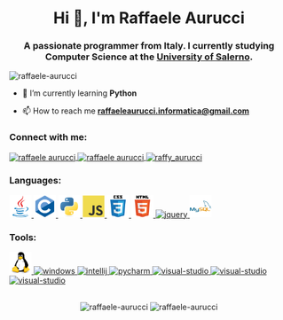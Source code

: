 <h1 align="center">Hi 👋, I'm Raffaele Aurucci</h1>
<h3 align="center">A passionate programmer from Italy. I currently studying Computer Science at the <a href="https://www.unisa.it/" target="_blank"> University of Salerno</a>.</h3>

<p align="left"> 
	<img src="https://komarev.com/ghpvc/?username=raffaele-aurucci&label=Profile%20views&color=0e75b6&style=flat" alt="raffaele-aurucci" /> 
</p>

- 🌱 I’m currently learning **Python**

- 📫 How to reach me **raffaeleaurucci.informatica@gmail.com**

<h3 align="left">Connect with me:</h3>
	<p align="left">
		<a href="https://linkedin.com/in/raffaele-aurucci-3b2135244" target="_blank">
			<img align="center" src="https://raw.githubusercontent.com/rahuldkjain/github-profile-readme-generator/master/src/images/icons/Social/linked-in-alt.svg" alt="raffaele aurucci" height="30" width="40" />
		</a>
		<a href="https://fb.com/raf.aurucci" target="blank">
			<img align="center" src="https://raw.githubusercontent.com/rahuldkjain/github-profile-readme-generator/master/src/images/icons/Social/facebook.svg" alt="raffaele aurucci" height="30" width="40" />
		</a>
		<a href="https://instagram.com/raffy_aurucci" target="blank">
			<img align="center" src="https://raw.githubusercontent.com/rahuldkjain/github-profile-readme-generator/master/src/images/icons/Social/instagram.svg" alt="raffy_aurucci" height="30" width="40" />
		</a>
</p>

<h3 align="left">Languages:</h3>

<p align="left"> 

<a href="https://www.java.com" target="_blank" rel="noreferrer"> 
<img src="https://raw.githubusercontent.com/devicons/devicon/master/icons/java/java-original.svg" alt="java" width="40" height="40"/> </a> 

<a href="https://www.cprogramming.com/" target="_blank" rel="noreferrer"> 
<img src="https://raw.githubusercontent.com/devicons/devicon/master/icons/c/c-original.svg" alt="c" width="40" height="40"/> </a> 

<a href="https://www.python.org" target="_blank" rel="noreferrer"> 
<img src="https://raw.githubusercontent.com/devicons/devicon/master/icons/python/python-original.svg" alt="python" width="40" height="40"/> </a> 

<a href="https://developer.mozilla.org/en-US/docs/Web/JavaScript" target="_blank" rel="noreferrer"> 
<img src="https://raw.githubusercontent.com/devicons/devicon/master/icons/javascript/javascript-original.svg" alt="javascript" width="40" height="40"/> </a> 

<a href="https://www.w3schools.com/css/" target="_blank" rel="noreferrer"> 
<img src="https://raw.githubusercontent.com/devicons/devicon/master/icons/css3/css3-original-wordmark.svg" alt="css3" width="40" height="40"/> </a> 

<a href="https://www.w3.org/html/" target="_blank" rel="noreferrer"> 
<img src="https://raw.githubusercontent.com/devicons/devicon/master/icons/html5/html5-original-wordmark.svg" alt="html5" width="40" height="40"/> </a>

<a href="https://jquery.com/" target="_blank" rel="noreferrer"> 
<img src="https://openjsf.org/wp-content/uploads/sites/84/2019/10/jquery-logo-vertical_large_square.png" alt="jquery" width="40" height="40"/> </a> 

<a href="https://www.mysql.com/" target="_blank" rel="noreferrer"> 
<img src="https://raw.githubusercontent.com/devicons/devicon/master/icons/mysql/mysql-original-wordmark.svg" alt="mysql" width="40" height="40"/> </a>  

</p>

<h3 align="left">Tools:</h3>

<p align="left"> 

<a href="https://www.linux.org/" target="_blank" rel="noreferrer"> 
<img src="https://raw.githubusercontent.com/devicons/devicon/master/icons/linux/linux-original.svg" alt="linux" width="40" height="40"/> </a> 

<a href="https://www.microsoft.com/it-it/windows" target="_blank" rel="noreferrer"> 
<img src="https://upload.wikimedia.org/wikipedia/commons/thumb/5/5f/Windows_logo_-_2012.svg/800px-Windows_logo_-_2012.svg.png" alt="windows" width="40" height="40"/</a> 

<a href="https://www.jetbrains.com/idea/" target="_blank" rel="noreferrer"> 
<img src="https://upload.wikimedia.org/wikipedia/commons/9/9c/IntelliJ_IDEA_Icon.svg" alt="intellij" width="40" height="40"/> </a> 

<a href="https://www.jetbrains.com/pycharm/" target="_blank" rel="noreferrer"> 
<img src="https://upload.wikimedia.org/wikipedia/commons/1/1d/PyCharm_Icon.svg" alt="pycharm" width="40" height="40"/> </a>

<a href="https://code.visualstudio.com/" target="_blank" rel="noreferrer"> 
<img src="https://upload.wikimedia.org/wikipedia/commons/9/9a/Visual_Studio_Code_1.35_icon.svg" alt="visual-studio" width="40" height="40"/> </a>

<a href="https://www.eclipse.org/downloads/" target="_blank" rel="noreferrer"> 
<img src="https://upload.wikimedia.org/wikipedia/commons/f/fc/Vista-eclipse.png" alt="visual-studio" width="40" height="40"/> </a>

<a href="https://www.virtualbox.org/wiki/VirtualBox" target="_blank" rel="noreferrer"> 
<img src="https://upload.wikimedia.org/wikipedia/commons/d/d5/Virtualbox_logo.png" alt="visual-studio" width="40" height="40"/> </a>

</p>

<br>

<div align="center">
	<img src="https://github-readme-stats.vercel.app/api/top-langs?username=raffaele-aurucci&langs_count=10&count_private=true&show_icons=true&theme=dark&layout=compact&include_all_commits=true" alt="raffaele-aurucci"  style="height: 140px; width: 350px"/>
	<img src="https://github-readme-stats.vercel.app/api?username=raffaele-aurucci&count_private=true&show_icons=true&theme=dark&layout=compact" alt="raffaele-aurucci" style="height: 140px;"/>
</div>

